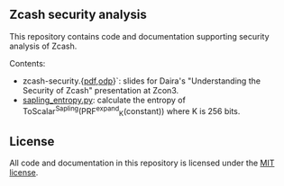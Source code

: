 Zcash security analysis
-----------------------

This repository contains code and documentation supporting security analysis of Zcash.

Contents:

* zcash-security.{[pdf](zcash-security.pdf),[odp](zcash-security.odp)}`: slides for Daira's "Understanding the Security of Zcash" presentation at Zcon3.
* [sapling_entropy.py](sapling_entropy.py): calculate the entropy of ToScalar<sup>Sapling</sup>(PRF<sup>expand</sup><sub>K</sub>(constant))
  where K is 256 bits.

License
-------

All code and documentation in this repository is licensed under the [MIT license](LICENSE).

